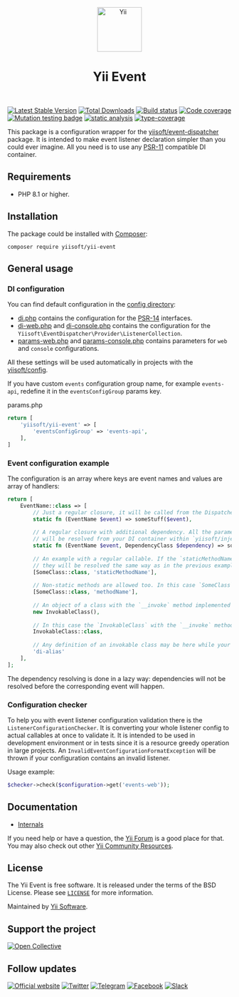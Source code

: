 <p align="center">
    <a href="https://github.com/yiisoft" target="_blank">
        <img src="https://yiisoft.github.io/docs/images/yii_logo.svg" height="100px" alt="Yii">
    </a>
    <h1 align="center">Yii Event</h1>
    <br>
</p>

[![Latest Stable Version](https://poser.pugx.org/yiisoft/yii-event/v)](https://packagist.org/packages/yiisoft/yii-event)
[![Total Downloads](https://poser.pugx.org/yiisoft/yii-event/downloads)](https://packagist.org/packages/yiisoft/yii-event)
[![Build status](https://github.com/yiisoft/yii-event/actions/workflows/build.yml/badge.svg)](https://github.com/yiisoft/yii-event/actions/workflows/build.yml)
[![Code coverage](https://codecov.io/gh/yiisoft/yii-event/graph/badge.svg?token=S3QXO6CHV8)](https://codecov.io/gh/yiisoft/yii-event)
[![Mutation testing badge](https://img.shields.io/endpoint?style=flat&url=https%3A%2F%2Fbadge-api.stryker-mutator.io%2Fgithub.com%2Fyiisoft%2Fyii-event%2Fmaster)](https://dashboard.stryker-mutator.io/reports/github.com/yiisoft/yii-event/master)
[![static analysis](https://github.com/yiisoft/yii-event/workflows/static%20analysis/badge.svg)](https://github.com/yiisoft/yii-event/actions?query=workflow%3A%22static+analysis%22)
[![type-coverage](https://shepherd.dev/github/yiisoft/yii-event/coverage.svg)](https://shepherd.dev/github/yiisoft/yii-event)

This package is a configuration wrapper for the [yiisoft/event-dispatcher](https://github.com/yiisoft/event-dispatcher) package.
It is intended to make event listener declaration simpler than you could ever imagine.
All you need is to use any [PSR-11](https://www.php-fig.org/psr/psr-11/) compatible DI container.

## Requirements

- PHP 8.1 or higher.

## Installation

The package could be installed with [Composer](https://getcomposer.org):

```shell
composer require yiisoft/yii-event
```

## General usage

### DI configuration

You can find default configuration in the [config directory](config):

- [di.php](config/di.php) contains the configuration for the [PSR-14](https://www.php-fig.org/psr/psr-14/) interfaces.
- [di-web.php](config/di-web.php) and [di-console.php](config/di-consle.php) contains the configuration for the `Yiisoft\EventDispatcher\Provider\ListenerCollection`.
- [params-web.php](config/params-web.php) and [params-console.php](config/params-consle.php) contains parameters for `web` and `console` configurations.

All these settings will be used automatically in projects with the [yiisoft/config](https://github.com/yiisoft/config).

If you have custom `events` configuration group name, for example `events-api`, redefine it in the `eventsConfigGroup` params key.

params.php

```php
return [
    'yiisoft/yii-event' => [
        'eventsConfigGroup' => 'events-api',
    ],
]
```

### Event configuration example

The configuration is an array where keys are event names and values are array of handlers:

```php
return [
    EventName::class => [
        // Just a regular closure, it will be called from the Dispatcher "as is".
        static fn (EventName $event) => someStuff($event),
        
        // A regular closure with additional dependency. All the parameters after the first one (the event itself)
        // will be resolved from your DI container within `yiisoft/injector`.
        static fn (EventName $event, DependencyClass $dependency) => someStuff($event),
        
        // An example with a regular callable. If the `staticMethodName` method contains some dependencies,
        // they will be resolved the same way as in the previous example.
        [SomeClass::class, 'staticMethodName'],
        
        // Non-static methods are allowed too. In this case `SomeClass` will be instantiated by your DI container.
        [SomeClass::class, 'methodName'],
        
        // An object of a class with the `__invoke` method implemented
        new InvokableClass(),
        
        // In this case the `InvokableClass` with the `__invoke` method will be instantiated by your DI container
        InvokableClass::class,
        
        // Any definition of an invokable class may be here while your `$container->has('the definition)` 
        'di-alias'
    ],
];
```

The dependency resolving is done in a lazy way: dependencies will not be resolved before the corresponding event
will happen.

### Configuration checker

To help you with event listener configuration validation there is the `ListenerConfigurationChecker`. It is converting
your whole listener config to actual callables at once to validate it. It is intended to be used in development environment
or in tests since it is a resource greedy operation in large projects. An `InvalidEventConfigurationFormatException`
will be thrown if your configuration contains an invalid listener.

Usage example:

```php
$checker->check($configuration->get('events-web'));
```

## Documentation

- [Internals](docs/internals.md)

If you need help or have a question, the [Yii Forum](https://forum.yiiframework.com/c/yii-3-0/63) is a good place for that.
You may also check out other [Yii Community Resources](https://www.yiiframework.com/community).

## License

The Yii Event is free software. It is released under the terms of the BSD License.
Please see [`LICENSE`](./LICENSE.md) for more information.

Maintained by [Yii Software](https://www.yiiframework.com/).

## Support the project

[![Open Collective](https://img.shields.io/badge/Open%20Collective-sponsor-7eadf1?logo=open%20collective&logoColor=7eadf1&labelColor=555555)](https://opencollective.com/yiisoft)

## Follow updates

[![Official website](https://img.shields.io/badge/Powered_by-Yii_Framework-green.svg?style=flat)](https://www.yiiframework.com/)
[![Twitter](https://img.shields.io/badge/twitter-follow-1DA1F2?logo=twitter&logoColor=1DA1F2&labelColor=555555?style=flat)](https://twitter.com/yiiframework)
[![Telegram](https://img.shields.io/badge/telegram-join-1DA1F2?style=flat&logo=telegram)](https://t.me/yii3en)
[![Facebook](https://img.shields.io/badge/facebook-join-1DA1F2?style=flat&logo=facebook&logoColor=ffffff)](https://www.facebook.com/groups/yiitalk)
[![Slack](https://img.shields.io/badge/slack-join-1DA1F2?style=flat&logo=slack)](https://yiiframework.com/go/slack)
